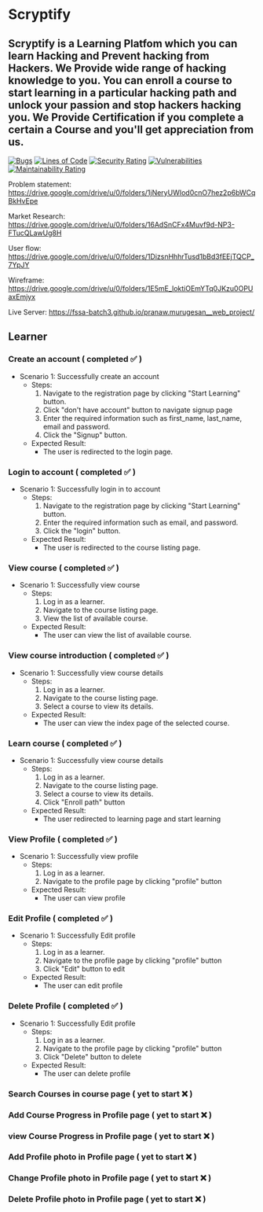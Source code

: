 # Scryptify

## Scryptify is a Learning Platfom which you can learn Hacking and Prevent hacking from Hackers. We Provide wide range of hacking knowledge to you. You can enroll a course to start learning in a particular hacking path and unlock your passion and stop hackers hacking you. We Provide Certification if you complete a certain a Course and you'll get appreciation from us.

[![Bugs](https://sonarcloud.io/api/project_badges/measure?project=fssa-batch3_pranaw.murugesan__web_project_2&metric=bugs)](https://sonarcloud.io/summary/new_code?id=fssa-batch3_pranaw.murugesan__web_project_2)
[![Lines of Code](https://sonarcloud.io/api/project_badges/measure?project=fssa-batch3_pranaw.murugesan__web_project_2&metric=ncloc)](https://sonarcloud.io/summary/new_code?id=fssa-batch3_pranaw.murugesan__web_project_2)
[![Security Rating](https://sonarcloud.io/api/project_badges/measure?project=fssa-batch3_pranaw.murugesan__web_project_2&metric=security_rating)](https://sonarcloud.io/summary/new_code?id=fssa-batch3_pranaw.murugesan__web_project_2)
[![Vulnerabilities](https://sonarcloud.io/api/project_badges/measure?project=fssa-batch3_pranaw.murugesan__web_project_2&metric=vulnerabilities)](https://sonarcloud.io/summary/new_code?id=fssa-batch3_pranaw.murugesan__web_project_2)
[![Maintainability Rating](https://sonarcloud.io/api/project_badges/measure?project=fssa-batch3_pranaw.murugesan__web_project_2&metric=sqale_rating)](https://sonarcloud.io/summary/new_code?id=fssa-batch3_pranaw.murugesan__web_project_2)

Problem statement: https://drive.google.com/drive/u/0/folders/1jNeryUWIod0cnO7hez2p6bWCqBkHvEpe

Market Research: https://drive.google.com/drive/u/0/folders/16AdSnCFx4Muvf9d-NP3-FTucQLawUg8H

User flow: https://drive.google.com/drive/u/0/folders/1DizsnHhhrTusd1bBd3fEEjTQCP_7YpJY

Wireframe: https://drive.google.com/drive/u/0/folders/1E5mE_loktiOEmYTq0JKzu0OPUaxEmjyx

Live Server: https://fssa-batch3.github.io/pranaw.murugesan__web_project/

## Learner
### Create an account ( completed :white_check_mark: )
- Scenario 1: Successfully create an account
    - Steps:
        1. Navigate to the registration page by clicking "Start Learning" button.
        2. Click "don't have account" button to navigate signup page
        3. Enter the required information such as first_name, last_name, email and password.
        4. Click the "Signup" button.
    - Expected Result:
        - The user is redirected to the login page.
### Login to account ( completed :white_check_mark: )
- Scenario 1: Successfully login in to account
    - Steps:
        1. Navigate to the registration page by clicking "Start Learning" button.
        2. Enter the required information such as email, and password.
        3. Click the "login" button.
    - Expected Result:
        - The user is redirected to the course listing page.
### View course ( completed :white_check_mark: )
- Scenario 1: Successfully view course
    - Steps:
        1. Log in as a learner.
        2. Navigate to the course listing page.
        3. View the list of available course.
    - Expected Result:
        - The user can view the list of available course.
### View course introduction ( completed :white_check_mark: )
- Scenario 1: Successfully view course details
    - Steps:
        1. Log in as a learner.
        2. Navigate to the course listing page.
        3. Select a course to view its details.
    - Expected Result:
        - The user can view the index page of the selected course.
### Learn course ( completed :white_check_mark: )
- Scenario 1: Successfully view course details
    - Steps:
        1. Log in as a learner.
        2. Navigate to the course listing page.
        3. Select a course to view its details.
        4. Click "Enroll path" button
    - Expected Result:
        - The user redirected to learning page and start learning
### View Profile ( completed :white_check_mark: )
- Scenario 1: Successfully view profile 
    - Steps:
        1. Log in as a learner.
        2. Navigate to the profile page by clicking "profile" button
    - Expected Result:
        - The user can view profile
### Edit Profile ( completed :white_check_mark: )
- Scenario 1: Successfully Edit profile 
    - Steps:
        1. Log in as a learner.
        2. Navigate to the profile page by clicking "profile" button
        3. Click "Edit" button to edit
    - Expected Result:
        - The user can edit profile
### Delete Profile ( completed :white_check_mark: )
- Scenario 1: Successfully Edit profile 
    - Steps:
        1. Log in as a learner.
        2. Navigate to the profile page by clicking "profile" button
        3. Click "Delete" button to delete
    - Expected Result:
        - The user can delete profile
### Search Courses in course page ( yet to start :x: )
### Add Course Progress in Profile page ( yet to start :x: )
### view Course Progress in Profile page ( yet to start :x: )
### Add Profile photo in Profile page ( yet to start :x: )
### Change Profile photo in Profile page ( yet to start :x: )
### Delete Profile photo in Profile page ( yet to start :x: )
